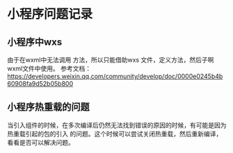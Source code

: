 # 小程序问题记录

## 小程序中wxs

由于在wxml中无法调用 方法，所以只能借助wxs 文件，定义方法，然后子啊wxml文件中使用。
参考文档：https://developers.weixin.qq.com/community/develop/doc/0000e0245b4b60908fa9d52b05b800

## 小程序热重载的问题
当引入组件的时候，在多次编译后仍然无法找到错误的原因的时候，有可能是因为热重载引起的包的引入
的问题。这个时候可以尝试关闭热重载，然后重新编译，看看是否可以解决问题。
